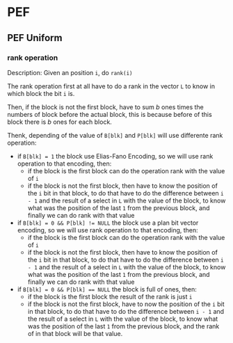 # PEF

## PEF Uniform

### rank operation

Description: Given an position `i`, do `rank(i)`

The rank operation first at all have to do a rank in the vector `L` to know in which block the bit `i` is.

Then, if the block is not the first block, have to sum $b$ ones times the numbers of block before the actual block, this is because before of this block there is $b$ ones for each block.

Thenk, depending of the value of `B[blk]` and `P[blk]` will use differente rank operation:

* if `B[blk] = 1` the block use Elias-Fano Encoding, so we will use rank operation to that encoding, then:
  * if the block is the first block can do the operation rank with the value of `i`
  * if the block is not the first block, then have to know the position of the `i` bit in that block, to do that have to do the difference between `i - 1` and the result of a select in `L` with the value of the block, to know what was the position of the last `1` from the previous block, and finally we can do rank with that value
* if `B[blk] = 0 && P[blk] != NULL` the block use a plan bit vector encoding, so we will use rank operation to that encoding, then:
  * if the block is the first block can do the operation rank with the value of `i`
  * if the block is not the first block, then have to know the position of the `i` bit in that block, to do that have to do the difference between `i - 1` and the result of a select in `L` with the value of the block, to know what was the position of the last `1` from the previous block, and finally we can do rank with that value
* if `B[blk] = 0 && P[blk] == NULL` the block is full of ones, then:
  * if the block is the first block the result of the rank is just `i`
  * if the block is not the first block, have to now the position of the `i` bit in that block, to do that have to do the difference between `i - 1` and the result of a select in `L` with the value of the block, to know what was the position of the last `1` from the previous block, and the rank of in that block will be that value.
